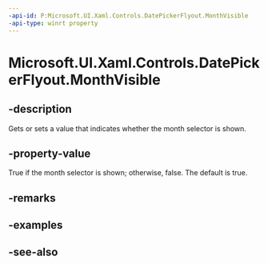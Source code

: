 ```yaml
---
-api-id: P:Microsoft.UI.Xaml.Controls.DatePickerFlyout.MonthVisible
-api-type: winrt property
---
```


<!-- Property syntax
public bool MonthVisible { get;  set; }
-->

# Microsoft.UI.Xaml.Controls.DatePickerFlyout.MonthVisible

## -description
Gets or sets a value that indicates whether the month selector is shown.

## -property-value
True if the month selector is shown; otherwise, false. The default is true.

## -remarks

## -examples

## -see-also
